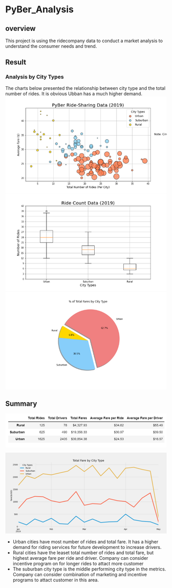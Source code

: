# PyBer_Analysis

## overview
This project is using the ridecompany data to conduct a market analysis to understand the consumer needs and trend.  


## Result

### Analysis by City Types
The charts below presented the relationship between city type and the total number of rides. It is obvious Ubban has a much higher demand.
![Fig1.png](analysis/Fig1.png)  
![Fig2.png](analysis/Fig2.png)  
![Fig5.png](analysis/Fig5.png)  

## Summary

![ride_summary.png](analysis/ride_summary.png)  

![fare_summary.png](analysis/fare_summary.png)  

- Urban cities have most number of rides and total fare. It has a higher demand for riding services for future development to increase drivers.
- Rural cities have the leaset total number of rides and total fare, but highest average fare per ride and driver. Company can consider incentive program on for longer rides to attact more customer
- The suburban city type is the middle performing city type in the metrics. Company can consider combination of marketing and incentive programs to attact customer in this area. 